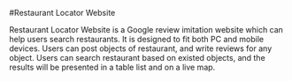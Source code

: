 #Restaurant Locator Website

Restaurant Locator Website is a Google review imitation website which can help users search restaurants. It is designed to fit both PC and mobile devices. Users can post objects of restaurant, and write reviews for any object. Users can search restaurant based on existed objects, and the results will be presented in a table list and on a live map. 

